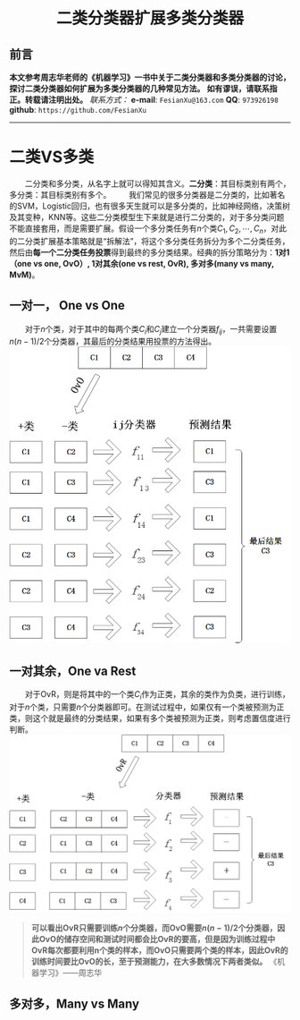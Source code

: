 <h1 align = "center">二类分类器扩展多类分类器</h1>

## 前言
**本文参考周志华老师的《机器学习》一书中关于二类分类器和多类分类器的讨论，探讨二类分类器如何扩展为多类分类器的几种常见方法。**
**如有谬误，请联系指正。转载请注明出处。**
*联系方式：*
**e-mail**: `FesianXu@163.com`
**QQ**: `973926198`
**github**: `https://github.com/FesianXu`

-----

# 二类VS多类
　　二分类和多分类，从名字上就可以得知其含义。**二分类**：其目标类别有两个，多分类：其目标类别有多个。
　　我们常见的很多分类器是二分类的，比如著名的SVM，Logistic回归，也有很多天生就可以是多分类的，比如神经网络，决策树及其变种，KNN等。这些二分类模型生下来就是进行二分类的，对于多分类问题不能直接套用，而是需要扩展。假设一个多分类任务有$n$个类$C_1,C_2,\cdots,C_n$，对此的二分类扩展基本策略就是“拆解法”，将这个多分类任务拆分为多个二分类任务，然后由**每一个二分类任务投票**得到最终的多分类结果。经典的拆分策略分为：**1对1（one vs one, OvO）, 1对其余(one vs rest, OvR), 多对多(many vs many, MvM)**。
  
## 一对一， One vs One
　　对于$n$个类，对于其中的每两个类$C_i$和$C_j$建立一个分类器$f_{ij}$，一共需要设置$n(n-1)/2$个分类器，其最后的分类结果用投票的方法得出。
![ovo][ovo]

## 一对其余，One va Rest
　　对于OvR，则是将其中的一个类$C_i$作为正类，其余的类作为负类，进行训练，对于$n$个类，只需要$n$个分类器即可。在测试过程中，如果仅有一个类被预测为正类，则这个就是最终的分类结果，如果有多个类被预测为正类，则考虑置信度进行判断。
![ovr][ovr]

> **可以看出OvR只需要训练$n$个分类器，而OvO需要$n(n-1)/2$个分类器，因此OvO的储存空间和测试时间都会比OvR的要高，但是因为训练过程中OvR每次都要利用n个类的样本，而OvO只需要两个类的样本，因此OvR的训练时间要比OvO的长，至于预测能力，在大多数情况下两者类似。**
> 《机器学习》——周志华

## 多对多，Many vs Many





[ovo]: ./imgs/ovo.png
[ovr]: ./imgs/ovr.png